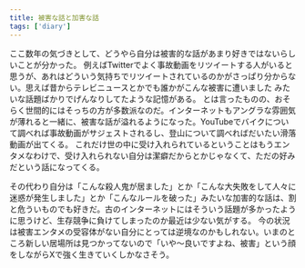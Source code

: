 ```yaml
---
title: 被害な話と加害な話
tags: ['diary']
---
```


ここ数年の気づきとして、どうやら自分は被害的な話があまり好きではないらしいことが分かった。
例えばTwitterでよく事故動画をリツイートする人がいると思うが、あれはどういう気持ちでリツイートされているのかがさっぱり分からない。思えば昔からテレビニュースとかでも誰かがこんな被害に遭いました みたいな話題ばかりでげんなりしてたような記憶がある。
とは言ったものの、おそらく世間的にはそっちの方が多数派なのだ。インターネットもアングラな雰囲気が薄れると一緒に、被害な話が溢れるようになった。YouTubeでバイクについて調べれば事故動画がサジェストされるし、登山について調べればだいたい滑落動画が出てくる。
これだけ世の中に受け入れられているということはもうエンタメなわけで、受け入れられない自分は潔癖だからとかじゃなくて、ただの好みだという話になってくる。

その代わり自分は「こんな殺人鬼が居ました」とか「こんな大失敗をして人々に迷惑が発生しました」とか「こんなルールを破った」みたいな加害的な話は、割と危ういものでも好きだ。古のインターネットにはそういう話題が多かったように思うけど、生存競争に負けてしまったのか最近は少ない気がする。
今の状況は被害エンタメの受容体がない自分にとっては逆境なのかもしれない。いまのところ新しい居場所は見つかってないので「いや〜良いですよね、被害」という顔をしながらXで強く生きていくしかなさそう。
